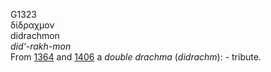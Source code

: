 <body>
  <p>G1323<br>  δίδραχμον  <br> didrachmon  <br><i>did‘-rakh-mon </i><br>From <a href="g1364.htm">1364</a> and <a href="g1406.htm">1406</a>  a <i>double</i> <i>drachma</i> (<i>didrachm</i>): - tribute.<br></p>
 </body>
